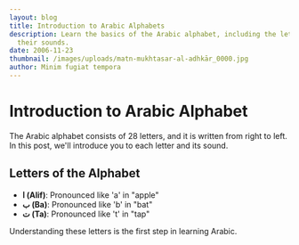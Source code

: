 ```yaml
---
layout: blog
title: Introduction to Arabic Alphabets
description: Learn the basics of the Arabic alphabet, including the letters and
  their sounds.
date: 2006-11-23
thumbnail: /images/uploads/matn-mukhtasar-al-adhkār_0000.jpg
author: Minim fugiat tempora
---
```

# Introduction to Arabic Alphabet

The Arabic alphabet consists of 28 letters, and it is written from right to left. In this post, we'll introduce you to each letter and its sound.

## Letters of the Alphabet

- **ا (Alif)**: Pronounced like 'a' in "apple"
- **ب (Ba)**: Pronounced like 'b' in "bat"
- **ت (Ta)**: Pronounced like 't' in "tap"

Understanding these letters is the first step in learning Arabic.
